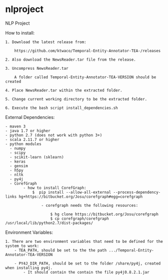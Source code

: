 # nlproject
NLP Project

How to install:

    1. Download the latest release from:

        https://github.com/ktwaco/Temporal-Entity-Annotator-TEA-/releases

    2. Also download the NewsReader.tar file from the release.

    3. Uncompress NewsReader.tar

        A folder called Temporal-Entity-Annotator-TEA-VERSION should be created

    4. Place NewsReader.tar within the extracted folder.

    5. Change current working directory to be the extracted folder.

    6. Execute the bash script install_dependencies.sh

External Dependencies:

    - maven 3
    - java 1.7 or higher
    - python 2.7 (does not work with python 3+)
    - scala 2.11.7 or higher
    - python modules
      - numpy
      - scipy
      - scikit-learn (sklearn)
      - keras
      - gensim
      - h5py
      - nltk
      - py4j
      - CorefGraph
            - how to install CorefGraph:
                $  pip install --allow-all-external --process-dependency-links hg+https://bitbucket.org/Josu/corefgraph#egg=corefgraph

                    - corefgraph needs the following resources:

                        $ hg clone https://bitbucket.org/Josu/corefgraph
                        $ cp corefgraph/corefgraph /usr/local/lib/python2.7/dist-packages/

Environment Variables:

    1. There are two environment variables that need to be defined for the system to work:
        - TEA_PATH, should be set to the the path .../Temporal-Entity-Annotator-TEA-VERSION

        - PY4J_DIR_PATH, should be set to the folder /share/py4j, created when installing py4j.
            - It should contain the contain the file py4j0.8.2.1.jar


